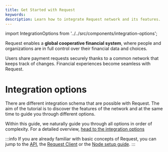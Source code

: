 ```yaml
---
title: Get Started with Request
keywords:
description: Learn how to integrate Request network and its features.
---
```


import IntegrationOptions from '../../src/components/integration-options';

Request enables a **global cooperative financial system**, where people and organizations are in full control over their financial data and choices.

Users share payment requests securely thanks to a common network that keeps track of changes. Financial experiences become seamless with Request.

# Integration options

There are different integration schema that are possible with Request. The aim of the tutorial is to discover the features of the network and at the same time to guide you through different options.

<IntegrationOptions />

Within this guide, we naturally guide you through all options in order of complexity. For a detailed overview, [head to the integration options](/integration-options)

:::info
If you are already familiar with basic concepts of Request, you can jump to the [API](./3-Portal-API/0-portal-intro.md), the [Request Client](./5-request-client/0-intro.md) or the [Node setup guide](./6-hosting-a-node/0-intro.md).
:::
